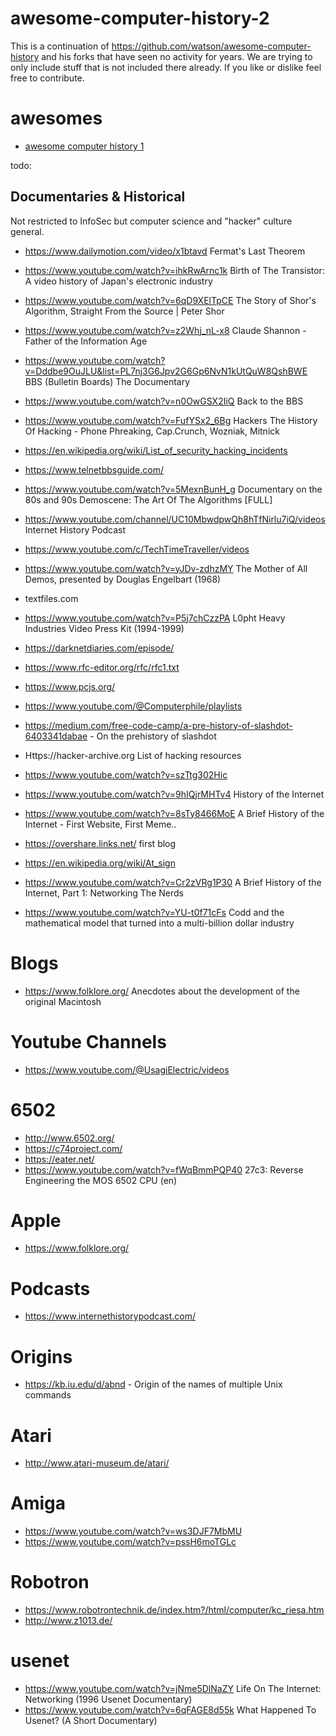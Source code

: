 # awesome-computer-history-2
This is a continuation of https://github.com/watson/awesome-computer-history and his forks that have seen no activity for years. We are trying to only include stuff that is not included there already. If you like or dislike feel free to contribute.

# awesomes
- [awesome computer history 1](https://github.com/watson/awesome-computer-history) 


todo:
## Documentaries & Historical
Not restricted to InfoSec but computer science and "hacker" culture general. 
- https://www.dailymotion.com/video/x1btavd Fermat's Last Theorem
- https://www.youtube.com/watch?v=ihkRwArnc1k Birth of The Transistor: A video history of Japan's electronic industry
- https://www.youtube.com/watch?v=6qD9XElTpCE The Story of Shor's Algorithm, Straight From the Source | Peter Shor
- https://www.youtube.com/watch?v=z2Whj_nL-x8 Claude Shannon - Father of the Information Age
- https://www.youtube.com/watch?v=Dddbe9OuJLU&list=PL7nj3G6Jpv2G6Gp6NvN1kUtQuW8QshBWE BBS (Bulletin Boards) The Documentary
- https://www.youtube.com/watch?v=n0OwGSX2IiQ Back to the BBS
- https://www.youtube.com/watch?v=FufYSx2_6Bg Hackers The History Of Hacking - Phone Phreaking, Cap.Crunch, Wozniak, Mitnick
- https://en.wikipedia.org/wiki/List_of_security_hacking_incidents
- https://www.telnetbbsguide.com/
- https://www.youtube.com/watch?v=5MexnBunH_g Documentary on the 80s and 90s Demoscene: The Art Of The Algorithms [FULL]
- https://www.youtube.com/channel/UC10MbwdpwQh8hTfNirlu7iQ/videos Internet History Podcast
- https://www.youtube.com/c/TechTimeTraveller/videos
- https://www.youtube.com/watch?v=yJDv-zdhzMY The Mother of All Demos, presented by Douglas Engelbart (1968)
- textfiles.com
- https://www.youtube.com/watch?v=P5j7chCzzPA L0pht Heavy Industries Video Press Kit (1994-1999)
- https://darknetdiaries.com/episode/
- https://www.rfc-editor.org/rfc/rfc1.txt
- https://www.pcjs.org/
- https://www.youtube.com/@Computerphile/playlists
- https://medium.com/free-code-camp/a-pre-history-of-slashdot-6403341dabae - On the prehistory of slashdot
- Https://hacker-archive.org List of hacking resources
- https://www.youtube.com/watch?v=szTtg302Hic

- https://www.youtube.com/watch?v=9hIQjrMHTv4 History of the Internet
- https://www.youtube.com/watch?v=8sTy8466MoE A Brief History of the Internet - First Website, First Meme..
- https://overshare.links.net/ first blog
- https://en.wikipedia.org/wiki/At_sign
- https://www.youtube.com/watch?v=Cr2zVRg1P30 A Brief History of the Internet, Part 1: Networking The Nerds
- https://www.youtube.com/watch?v=YU-t0f71cFs Codd and the mathematical model that turned into a multi-billion dollar industry

# Blogs
- https://www.folklore.org/ Anecdotes about the development of the original Macintosh
# Youtube Channels
- https://www.youtube.com/@UsagiElectric/videos

# 6502
- http://www.6502.org/
- https://c74project.com/
- https://eater.net/
- https://www.youtube.com/watch?v=fWqBmmPQP40 27c3: Reverse Engineering the MOS 6502 CPU (en)

# Apple
- https://www.folklore.org/

# Podcasts
- https://www.internethistorypodcast.com/

# Origins
- https://kb.iu.edu/d/abnd - Origin of the names of multiple Unix commands

# Atari
- http://www.atari-museum.de/atari/



# Amiga
- https://www.youtube.com/watch?v=ws3DJF7MbMU
- https://www.youtube.com/watch?v=pssH6moTGLc

  
# Robotron
- https://www.robotrontechnik.de/index.htm?/html/computer/kc_riesa.htm
- http://www.z1013.de/

# usenet
- https://www.youtube.com/watch?v=jNme5DlNaZY Life On The Internet: Networking (1996 Usenet Documentary)
- https://www.youtube.com/watch?v=6qFAGE8d55k What Happened To Usenet? (A Short Documentary)
